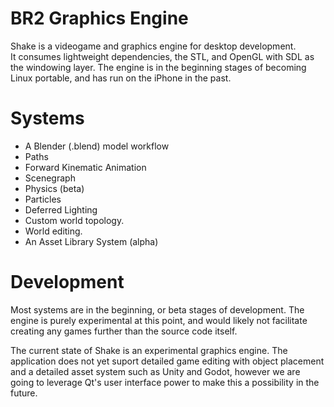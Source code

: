 # BR2 Graphics Engine
Shake is a videogame and graphics engine for desktop development.  
It consumes lightweight dependencies, the STL, and OpenGL with SDL as the windowing layer.
The engine is in the beginning stages of becoming Linux portable, and has run on the iPhone in the past.

# Systems
* A Blender (.blend) model workflow
* Paths
* Forward Kinematic Animation
* Scenegraph
* Physics (beta)
* Particles
* Deferred Lighting
* Custom world topology.
* World editing.
* An Asset Library System (alpha)


# Development
Most systems are in the beginning, or beta stages of development.  The engine is purely experimental at this point, and would likely not facilitate creating any games further than the source code itself.

The current state of Shake is an experimental graphics engine.  The application does not yet suport detailed game editing with object placement and a detailed asset system such as Unity and Godot, however we are going to leverage Qt's user interface power to make this a possibility in the future.





